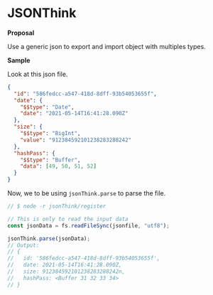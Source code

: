 # JSONThink

**Proposal**

Use a generic json to export and import object with multiples types.

**Sample**

Look at this json file.

```json
{
  "id": "586fedcc-a547-418d-8dff-93b54053655f",
  "date": {
    "$$type": "Date",
    "date": "2021-05-14T16:41:28.090Z"
  },
  "size": {
    "$$type": "BigInt",
    "value": "912384592101238283288242"
  },
  "hashPass": {
    "$$type": "Buffer",
    "data": [49, 50, 51, 52]
  }
}
```

Now, we to be using `jsonThink.parse` to parse the file.

```ts
// $ node -r jsonThink/register

// This is only to read the input data
const jsonData = fs.readFileSync(jsonfile, "utf8");

jsonThink.parse(jsonData);
// Output:
// {
//   id: '586fedcc-a547-418d-8dff-93b54053655f',
//   date: 2021-05-14T16:41:28.090Z,
//   size: 912384592101238283288242n,
//   hashPass: <Buffer 31 32 33 34>
// }
```
